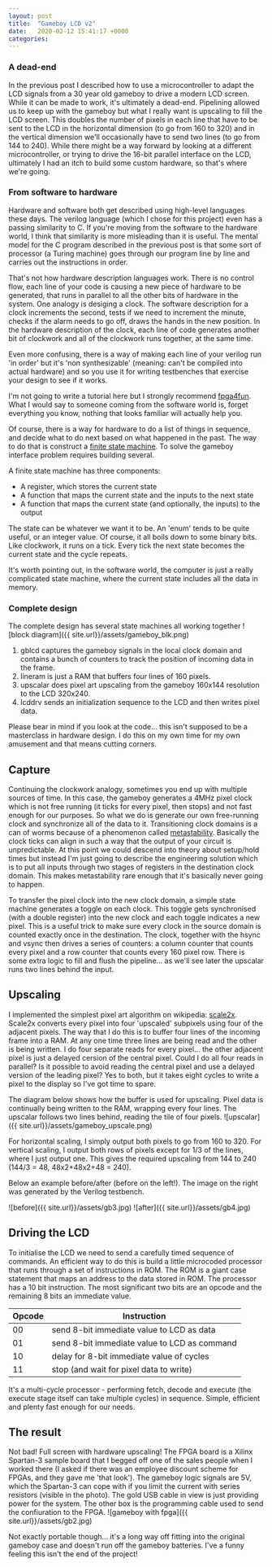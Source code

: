 ```yaml
---
layout: post
title:  "Gameboy LCD v2"
date:   2020-02-12 15:41:17 +0000
categories: 
---
```


### A dead-end

In the previous post I described how to use a microcontroller to adapt the LCD signals from a 30 year old gameboy to drive a modern LCD screen. While it can be made to work, it's ultimately a dead-end. Pipelining allowed us to keep up with the gameboy but what I really want is upscaling to fill the LCD screen.  This doubles the number of pixels in each line that have to be sent to the LCD in the horizontal dimension (to go from 160 to 320) and in the vertical dimension we'll occasionally have to send two lines (to go from 144 to 240). While there might be a way forward by looking at a different microcontroller, or trying to drive the 16-bit parallel interface on the LCD, ultimately I had an itch to build some custom hardware, so that's where we're going.

### From software to hardware

Hardware and software both get described using high-level languages these days. The verilog language (which I chose for this project) even has a passing similarity to C. If you're moving from the software to the hardware world, I think that similarity is more misleading than it is useful. The mental model for the C program described in the previous post is that some sort of processor (a Turing machine) goes through our program line by line and carries out the instructions in order.

That's not how hardware description languages work. There is no control flow, each line of your code is causing a new piece of hardware to be generated, that runs in parallel to all the other bits of hardware in the system. One analogy is desiging a clock. The software description for a clock increments the second, tests if we need to increment the minute, checks if the alarm needs to go off, draws the hands in the new position.  In the hardware description of the clock, each line of code generates another bit of clockwork and all of the clockwork runs together, at the same time.

Even more confusing, there is a way of making each line of your verilog run 'in order' but it's 'non synthesizable' (meaning: can't be compiled into actual hardware) and so you use it for writing testbenches that exercise your design to see if it works.

I'm not going to write a tutorial here but I strongly recommend [fpga4fun][fpga4fun]. What I would say to someone coming from the software world is, forget everything you know, nothing that looks familiar will actually help you.

Of course, there is a way for hardware to do a list of things in sequence, and decide what to do next based on what happened in the past. The way to do that is construct a [finite state machine][fsm]. To solve the gameboy interface problem requires building several.

A finite state machine has three components:

* A register, which stores the current state
* A function that maps the current state and the inputs to the next state
* A function that maps the current state (and optionally, the inputs) to the output

The state can be whatever we want it to be.  An 'enum' tends to be quite useful, or an integer value.  Of course, it all boils down to some binary bits.
Like clockwork, it runs on a tick. Every tick the next state becomes the current state and the cycle repeats.

It's worth pointing out, in the software world, the computer is just a really complicated state machine, where the current state includes all the data in memory.

### Complete design

The complete design has several state machines all working together
![block diagram]({{ site.url}}/assets/gameboy_blk.png)

1. gblcd captures the gameboy signals in the local clock domain and contains a bunch of counters to track the position of incoming data in the frame.
2. lineram is just a RAM that buffers four lines of 160 pixels.
3. upscalar does pixel art upscaling from the gameboy 160x144 resolution to the LCD 320x240.
4. lcddrv sends an initialization sequence to the LCD and then writes pixel data.

Please bear in mind if you look at the code... this isn't supposed to be a masterclass in hardware design. I do this on my own time for my own amusement and that means cutting corners.

## Capture

Continuing the clockwork analogy, sometimes you end up with multiple sources of time. In this case, the gameboy generates a 4MHz pixel clock which is not free running (it ticks for every pixel, then stops) and not fast enough for our purposes. So what we do is generate our own free-running clock and synchronize all of the data to it. Transitioning clock domains is a can of worms because of a phenomenon called [metastability][meta]. Basically the clock ticks can align in such a way that the output of your circuit is unpredictable. At this point we could descend into theory about setup/hold times but instead I'm just going to describe the engineering solution which is to put all inputs through two stages of registers in the destination clock domain.  This makes metastability rare enough that it's basically never going to happen.

To transfer the pixel clock into the new clock domain, a simple state machine generates a toggle on each clock. This toggle gets synchronised (with a double register) into the new clock and each toggle indicates a new pixel. This is a useful trick to make sure every clock in the source domain is counted exactly once in the destination. The clock, together with the hsync and vsync then drives a series of counters: a column counter that counts every pixel and a row counter that counts every 160 pixel row. There is some extra logic to fill and flush the pipeline... as we'll see later the upscalar runs two lines behind the input.

## Upscaling

I implemented the simplest pixel art algorithm on wikipedia: [scale2x][pixelart]. Scale2x converts every pixel into four 'upscaled' subpixels using four of the adjacent pixels. The way that I do this is to buffer four lines of the incoming frame into a RAM.  At any one time three lines are being read and the other is being written.  I do four separate reads for every pixel... the other adjacent pixel is just a delayed cersion of the central pixel. Could I do all four reads in parallel?  Is it possible to avoid reading the central pixel and use a delayed version of the leading pixel?  Yes to both, but it takes eight cycles to write a pixel to the display so I've got time to spare.

The diagram below shows how the buffer is used for upscaling. Pixel data is continually being written to the RAM, wrapping every four lines.  The upscalar follows two lines behind, reading the tile of four pixels.
![upscalar]({{ site.url}}/assets/gameboy_upscale.png)

For horizontal scaling, I simply output both pixels to go from 160 to 320. For vertical scaling, I output both rows of pixels except for 1/3 of the lines, where I just output one. This gives the required upscaling from 144 to 240 (144/3 = 48, 48x2+48x2+48 = 240).

Below an example before/after (before on the left!).  The image on the right was generated by the Verilog testbench.

![before]({{ site.url}}/assets/gb3.jpg)
![after]({{ site.url}}/assets/gb4.jpg)

## Driving the LCD

To initialise the LCD we need to send a carefully timed sequence of commands. An efficient way to do this is build a little microcoded processor that runs through a set of instructions in ROM. The ROM is a giant case statement that maps an address to the data stored in ROM.  The processor has a 10 bit instruction.  The most significant two bits are an opcode and the remaining 8 bits an immediate value.

| Opcode | Instruction |
|--------|-------------|
| 00 | send 8-bit immediate value to LCD as data |
| 01 | send 8-bit immediate value to LCD as command |
| 10 | delay for 8-bit immediate value of cycles |
| 11 | stop (and wait for pixel data to write) |

It's a multi-cycle processor - performing fetch, decode and execute (the execute stage itself can take multiple cycles) in sequence. Simple, efficient and plenty fast enough for our needs.

## The result

Not bad! Full screen with hardware upscaling! The FPGA board is a Xilinx Spartan-3 sample board that I begged off one of the sales people when I worked there (I asked if there was an employee discount scheme for FPGAs, and they gave me 'that look'). The gameboy logic signals are 5V, which the Spartan-3 can cope with if you limit the current with series resistors (visible in the photo). The gold USB cable in view is just providing power for the system. The other box is the programming cable used to send the confiuration to the FPGA.
![gameboy with fpga]({{ site.url}}/assets/gb2.jpg)

Not exactly portable though... it's a long way off fitting into the original gameboy case and doesn't run off the gameboy batteries. I've a funny feeling this isn't the end of the project!


[fpga4fun]: https://www.fpga4fun.com/
[fsm]: https://en.wikipedia.org/wiki/Finite-state_machine
[pixelart]: https://en.wikipedia.org/wiki/Pixel-art_scaling_algorithms
[meta]:https://en.wikipedia.org/wiki/Metastability_(electronics)
